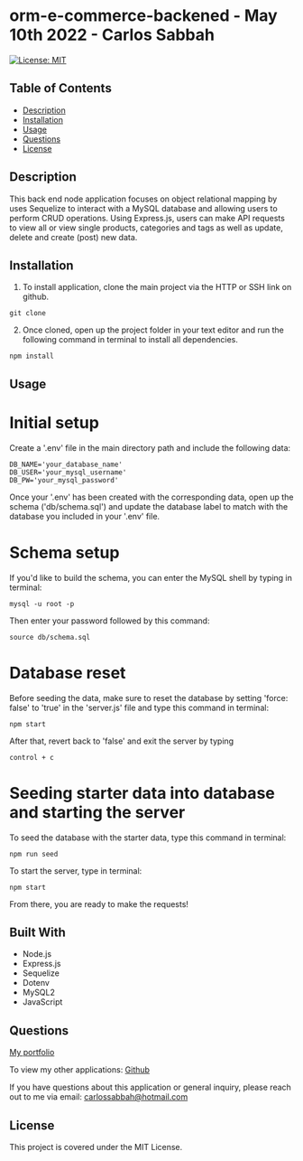 # orm-e-commerce-backened - May 10th 2022 - Carlos Sabbah

[![License: MIT](https://img.shields.io/badge/License-MIT-yellow.svg)](https://opensource.org/licenses/MIT)

## Table of Contents

- [Description](#Description)
- [Installation](#Installation)
- [Usage](#Usage)
- [Questions](#Questions)
- [License](#License)

##

## Description

This back end node application focuses on object relational mapping by uses Sequelize to interact with a MySQL database and allowing users to perform CRUD operations. Using Express.js, users can make API requests to view all or view single products, categories and tags as well as update, delete and create (post) new data.

## Installation

1. To install application, clone the main project via the HTTP or SSH link on github.

```
git clone
```

2. Once cloned, open up the project folder in your text editor and run the following command in terminal to install all dependencies.

```
npm install
```

## Usage

# Initial setup

Create a '.env' file in the main directory path and include the following data:

```
DB_NAME='your_database_name'
DB_USER='your_mysql_username'
DB_PW='your_mysql_password'
```

Once your '.env' has been created with the corresponding data, open up the schema ('db/schema.sql') and update the database label to match with the database you included in your '.env' file.

# Schema setup

If you'd like to build the schema, you can enter the MySQL shell by typing in terminal:

```
mysql -u root -p
```

Then enter your password followed by this command:

```
source db/schema.sql
```

# Database reset

Before seeding the data, make sure to reset the database by setting 'force: false' to 'true' in the 'server.js' file and type this command in terminal:

```
npm start
```

After that, revert back to 'false' and exit the server by typing

```
control + c
```

# Seeding starter data into database and starting the server

To seed the database with the starter data, type this command in terminal:

```
npm run seed
```

To start the server, type in terminal:

```
npm start
```

From there, you are ready to make the requests!

## Built With

- Node.js
- Express.js
- Sequelize
- Dotenv
- MySQL2
- JavaScript

## Questions

[My portfolio](https://csabbah.github.io/Carlos-Sabbah-portfolio/)

To view my other applications:
[Github](https://github.com/csabbah)

If you have questions about this application or general inquiry, please reach out to me via email: carlossabbah@hotmail.com

## License

This project is covered under the MIT License.
